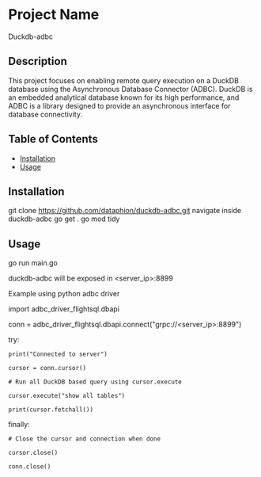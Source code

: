 # Project Name

Duckdb-adbc

## Description

This project focuses on enabling remote query execution on a DuckDB database using the Asynchronous Database Connector (ADBC). DuckDB is an embedded analytical database known for its high performance, and ADBC is a library designed to provide an asynchronous interface for database connectivity.

## Table of Contents

- [Installation](#installation)
- [Usage](#usage)

## Installation

git clone https://github.com/dataphion/duckdb-adbc.git
navigate inside duckdb-adbc
go get .
go mod tidy


## Usage

go run main.go

duckdb-adbc will be exposed in <server_ip>:8899

Example using python adbc driver

import adbc_driver_flightsql.dbapi

conn = adbc_driver_flightsql.dbapi.connect("grpc://<server_ip>:8899")

try:

    print("Connected to server")

    cursor = conn.cursor()

    # Run all DuckDB based query using cursor.execute

    cursor.execute("show all tables")

    print(cursor.fetchall())
    
finally:

    # Close the cursor and connection when done

    cursor.close()

    conn.close()

